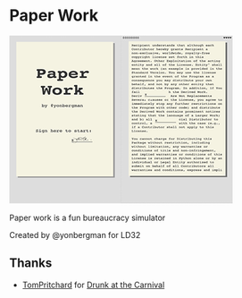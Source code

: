 # Paper Work

![](images/allscreens.png)

Paper work is a fun bureaucracy simulator

Created by @yonbergman for LD32

## Thanks

* [TomPritchard](https://soundcloud.com/hivedub) for [Drunk at the Carnival](https://soundcloud.com/hivedub/drunk-at-the-carnival?in=yonatan-bergman/sets/paperwork/s-ZUFkc)